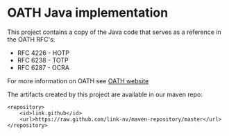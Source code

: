OATH Java implementation
========================

This project contains a copy of the Java code that serves as a reference in the OATH RFC's:

*   RFC 4226 - HOTP
*   RFC 6238 - TOTP
*   RFC 6287 - OCRA

For more information on OATH see [OATH website](http://www.openauthentication.org)

The artifacts created by this project are available in our maven repo:

    <repository>
        <id>link.github</id>
        <url>https://raw.github.com/link-nv/maven-repository/master</url>
    </repository>

